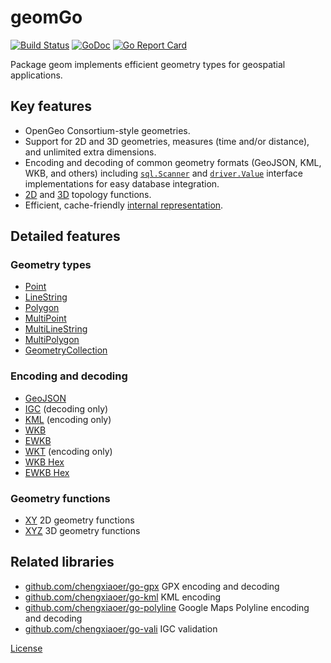 # geomGo

[![Build Status](https://travis-ci.org/chengxiaoer/geomGo.svg?branch=master)](https://travis-ci.org/chengxiaoer/geomGo)
[![GoDoc](https://godoc.org/github.com/chengxiaoer/geomGo?status.svg)](https://godoc.org/github.com/chengxiaoer/geomGo)
[![Go Report Card](https://goreportcard.com/badge/github.com/chengxiaoer/geomGo)](https://goreportcard.com/badge/github.com/chengxiaoer/geomGo)

Package geom implements efficient geometry types for geospatial applications.

## Key features

 * OpenGeo Consortium-style geometries.
 * Support for 2D and 3D geometries, measures (time and/or distance), and
   unlimited extra dimensions.
 * Encoding and decoding of common geometry formats (GeoJSON, KML, WKB, and
   others) including [`sql.Scanner`](https://godoc.org/database/sql#Scanner)
   and [`driver.Value`](https://godoc.org/database/sql/driver#Value) interface
   implementations for easy database integration.
 * [2D](https://godoc.org/github.com/chengxiaoer/geomGo/xy) and
   [3D](https://godoc.org/github.com/chengxiaoer/geomGo/xyz) topology functions.
 * Efficient, cache-friendly [internal representation](INTERNALS.md).

## Detailed features

### Geometry types

 * [Point](https://godoc.org/github.com/chengxiaoer/geomGo#Point)
 * [LineString](https://godoc.org/github.com/chengxiaoer/geomGo#LineString)
 * [Polygon](https://godoc.org/github.com/chengxiaoer/geomGo#Polygon)
 * [MultiPoint](https://godoc.org/github.com/chengxiaoer/geomGo#MultiPoint)
 * [MultiLineString](https://godoc.org/github.com/chengxiaoer/geomGo#MultiLineString)
 * [MultiPolygon](https://godoc.org/github.com/chengxiaoer/geomGo#MultiPolygon)
 * [GeometryCollection](https://godoc.org/github.com/chengxiaoer/geomGo#GeometryCollection)

### Encoding and decoding

 * [GeoJSON](https://godoc.org/github.com/chengxiaoer/geomGo/encoding/geojson)
 * [IGC](https://godoc.org/github.com/chengxiaoer/geomGo/encoding/igc) (decoding only)
 * [KML](https://godoc.org/github.com/chengxiaoer/geomGo/encoding/kml) (encoding only)
 * [WKB](https://godoc.org/github.com/chengxiaoer/geomGo/encoding/wkb)
 * [EWKB](https://godoc.org/github.com/chengxiaoer/geomGo/encoding/ewkb)
 * [WKT](https://godoc.org/github.com/chengxiaoer/geomGo/encoding/wkt) (encoding only)
 * [WKB Hex](https://godoc.org/github.com/chengxiaoer/geomGo/encoding/wkbhex)
 * [EWKB Hex](https://godoc.org/github.com/chengxiaoer/geomGo/encoding/ewkbhex)

### Geometry functions

 * [XY](https://godoc.org/github.com/chengxiaoer/geomGo/xy) 2D geometry functions
 * [XYZ](https://godoc.org/github.com/chengxiaoer/geomGo/xyz) 3D geometry functions

## Related libraries

 * [github.com/chengxiaoer/go-gpx](https://github.com/chengxiaoer/go-gpx) GPX encoding and decoding
 * [github.com/chengxiaoer/go-kml](https://github.com/chengxiaoer/go-kml) KML encoding
 * [github.com/chengxiaoer/go-polyline](https://github.com/chengxiaoer/go-polyline) Google Maps Polyline encoding and decoding
 * [github.com/chengxiaoer/go-vali](https://github.com/chengxiaoer/go-vali) IGC validation

[License](LICENSE)
